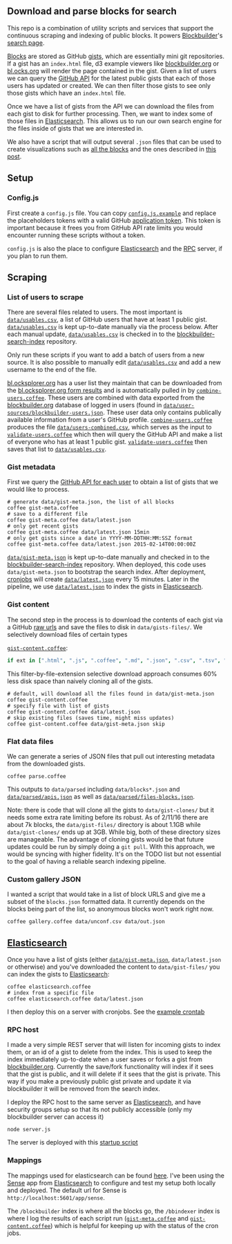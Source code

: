 ## Download and parse blocks for search
This repo is a combination of utility scripts and services that support the continuous scraping and indexing
of public blocks. It powers [Blockbuilder](http://blockbuilder.org)'s [search page](http://blockbuilder.org/search).

[Blocks](https://bl.ocks.org) are stored as GitHub [gists](https://gist.github.com), which are essentially mini git repositories. If a gist has an `index.html` file, d3 example viewers like [blockbuilder.org](blockbuilder.org) or [bl.ocks.org](bl.ocks.org) will render the page contained in the gist.  Given a list of users we can query the [GitHub API](https://developer.github.com/v3/gists/) for the latest public gists that each of those users has updated or created.
We can then filter those gists to see only those gists which have an `index.html` file. 

Once we have a list of gists
from the API we can download the files from each gist to disk for further processing. Then, we want to index some of those files in [Elasticsearch](https://www.elastic.co/products/elasticsearch).  This allows us to run our own search engine for the files inside of gists that we are interested in.

We also have a script that will output several `.json` files that can be used to create visualizations such as [all the blocks](http://bl.ocks.org/enjalot/1d679f0322174b65d032) and the ones described in [this post](https://medium.com/@enjalot/searching-for-examples-2c0f75709c1a#.4fr5vuq7k).

##  Setup

### Config.js
First create a `config.js` file. You can copy [`config.js.example`](config.js.example) and replace the placeholders tokens with a valid GitHub [application token](https://github.com/settings/applications/new). This token is important because it frees you from GitHub API rate limits you would encounter running these scripts without a token.

`config.js` is also the place to configure [Elasticsearch](https://www.elastic.co/products/elasticsearch) and the [RPC](https://en.wikipedia.org/wiki/Remote_procedure_call) server, if you plan to run them.

## Scraping

### List of users to scrape

There are several files related to users. The most important is [`data/usables.csv`](data/usables.csv), a list of GitHub users that have at least 1 public gist. 
[`data/usables.csv`](data/usables.csv) is kept up-to-date manually via the process below. After each manual update, [`data/usables.csv`](data/usables.csv) is checked in to the [blockbuilder-search-index](https://github.com/enjalot/blockbuilder-search-index) repository.

Only run these scripts if you want to add a batch of users from a new source. It is also possible to manually edit [`data/usables.csv`](data/usables.csv) and add a new username to the end of the file.

[bl.ocksplorer.org](http://bl.ocksplorer.org) has a user list they maintain that can be downloaded from the [bl.ocksplorer.org form results](https://docs.google.com/spreadsheet/pub?key=0Al5UYaVoRpW3dE12bzRTVEp2RlJDQXdUYUFmODNiTHc&single=true&gid=0&output=csv) and is automatically pulled in by [`combine-users.coffee`](combine-users.coffee).
These users are combined with data exported from the [blockbuilder.org](blockbuilder.org) database of logged in users (found in [`data/user-sources/blockbuilder-users.json`](data/user-sources/blockbuilder-users.json). These user data only contains publically available information from a user's GitHub profile.
[`combine-users.coffee`](combine-users.coffee) produces the file [`data/users-combined.csv`](data/users-combined.csv), which serves as the input to [`validate-users.coffee`](validate-users.coffee) which then will query the GitHub API and make a list of everyone who has at least 1 public gist. [`validate-users.coffee`](validate-users.coffee) then saves that list to [`data/usables.csv`](data/usables.csv).

### Gist metadata

First we query the [GitHub API for each user](https://developer.github.com/v3/gists/#list-a-users-gists) to obtain a list of gists that we would like to process.

```shell
# generate data/gist-meta.json, the list of all blocks
coffee gist-meta.coffee
# save to a different file
coffee gist-meta.coffee data/latest.json
# only get recent gists
coffee gist-meta.coffee data/latest.json 15min
# only get gists since a date in YYYY-MM-DDTHH:MM:SSZ format
coffee gist-meta.coffee data/latest.json 2015-02-14T00:00:00Z
```

[`data/gist-meta.json`](data/gist-meta.json) is kept up-to-date manually and checked in to the [blockbuilder-search-index](https://github.com/enjalot/blockbuilder-search-index) repository. When deployed, this code uses `data/gist-meta.json` to bootstrap the search index. After deployment, [cronjobs](https://en.wikipedia.org/wiki/Cron) will create [`data/latest.json`](data/latest.json) every 15 minutes. Later in the pipeline, we use [`data/latest.json`](data/latest.json) to index the gists in [Elasticsearch](https://www.elastic.co/products/elasticsearch).

### Gist content
The second step in the process is to download the contents of each gist via a GitHub [raw urls](http://stackoverflow.com/a/4605068/1732222) and save the files to disk in `data/gists-files/`. We selectively download files of certain types 

[`gist-content.coffee`](gist-content.coffee):

```coffeescript
if ext in [".html", ".js", ".coffee", ".md", ".json", ".csv", ".tsv", ".css"]
```

This filter-by-file-extension selective download approach consumes 60% less disk space than naively cloning all of the gists.  

```shell
# default, will download all the files found in data/gist-meta.json
coffee gist-content.coffee
# specify file with list of gists
coffee gist-content.coffee data/latest.json
# skip existing files (saves time, might miss updates)
coffee gist-content.coffee data/gist-meta.json skip
```

### Flat data files
We can generate a series of JSON files that pull out interesting metadata from the downloaded gists.  

```shell
coffee parse.coffee
```

This outputs to `data/parsed` including `data/blocks*.json` and [`data/parsed/apis.json`](data/parsed/apis.json) as well as [`data/parsed/files-blocks.json`](data/parsed/files-blocks.json).

Note: there is code that will clone all the gists to `data/gist-clones/` but it needs some extra rate limiting before its robust.
As of 2/11/16 there are about 7k blocks, the `data/gist-files/` directory is about 1.1GB while `data/gist-clones/` ends up at 3GB.
While big, both of these directory sizes are manageable. The advantage of cloning gists would be that future updates could be run by simply doing a `git pull`. With this approach, we would be syncing with higher fidelity. It's on the TODO list but not essential to the goal of having a reliable search indexing pipeline.

### Custom gallery JSON

I wanted a script that would take in a list of block URLS and give me a subset of the `blocks.json` formatted data. It currently depends on the blocks being part of the list, so anonymous blocks won't work right now.  

```shell
coffee gallery.coffee data/unconf.csv data/out.json
```

## [Elasticsearch](https://www.elastic.co/products/elasticsearch)

Once you have a list of gists (either [`data/gist-meta.json`](data/gist-meta.json), `data/latest.json` or otherwise) and you've downloaded the content to `data/gist-files/` you can index the gists to [Elasticsearch](https://www.elastic.co/products/elasticsearch):  

```shell
coffee elasticsearch.coffee
# index from a specific file
coffee elasticsearch.coffee data/latest.json
```

I then deploy this on a server with cronjobs. See the [example crontab](https://github.com/enjalot/blockbuilder-search-index/blob/master/deploy/crontab)

### RPC host

I made a very simple REST server that will listen for incoming gists to index them, or an id of a gist to delete from the index.
This is used to keep the index immediately up-to-date when a user saves or forks a gist from [blockbuilder.org](http://blockbuilder.org).
Currently the save/fork functionality will index if it sees that the gist is public, and it will delete if it sees that the gist is private. This way if you make a previously public gist private and update it via blockbuilder it will be removed from the search index.

I deploy the RPC host to the same server as [Elasticsearch](https://www.elastic.co/products/elasticsearch), and have security groups setup so that its not publicly accessible (only my blockbuilder server can access it)  

```
node server.js
```

The server is deployed with this [startup script](https://github.com/enjalot/blockbuilder-search-index/blob/master/deploy/blockbuilder-search-index.conf)

### Mappings

The mappings used for elasticsearch can be found [here](https://gist.github.com/enjalot/a8fb0e18c960a37d1d18). I've been using the [Sense](https://www.elastic.co/guide/en/sense/current/installing.html) app from [Elasticsearch](https://www.elastic.co/products/elasticsearch) to configure and test my setup both locally and deployed. The default url for Sense is `http://localhost:5601/app/sense`.

The `/blockbuilder` index is where all the blocks go, the `/bbindexer` index is where I log the results of each script run ([`gist-meta.coffee`](gist-meta.coffee) and [`gist-content.coffee`](gist-content.coffee)) which is helpful
for keeping up with the status of the cron jobs.
